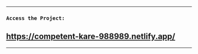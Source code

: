 --------------------------------------------------------------------------

### `Access the Project:`

## https://competent-kare-988989.netlify.app/

--------------------------------------------------------------------------
